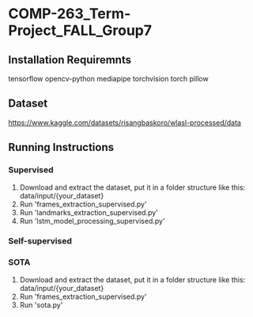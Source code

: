 # COMP-263_Term-Project_FALL_Group7
## Installation Requiremnts
tensorflow
opencv-python
mediapipe
torchvision
torch
pillow

## Dataset
https://www.kaggle.com/datasets/risangbaskoro/wlasl-processed/data

## Running Instructions
### Supervised
1. Download and extract the dataset, put it in a folder structure like this: data/input/{your_dataset}
2. Run 'frames_extraction_supervised.py'
3. Run 'landmarks_extraction_supervised.py'
4. Run 'lstm_model_processing_supervised.py'

### Self-supervised

### SOTA
1. Download and extract the dataset, put it in a folder structure like this: data/input/{your_dataset}
2. Run 'frames_extraction_supervised.py'
3. Run 'sota.py'

